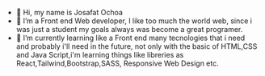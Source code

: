 - 👋 Hi, my name is Josafat Ochoa
- 👀 I’m a Front end Web developer, I like too much the world web, since i was just a student my goals always was become a great programer.
- 🌱 I’m currently learning like a Front end many tecnologies that i need and probably i'll need in the future, not only with the basic of HTML,CSS and Java Script,i'm learning things like libreries as React,Tailwind,Bootstrap,SASS, Responsive Web Design etc.



<!---
JosafatOchoa/JosafatOchoa is a ✨ special ✨ repository because its `README.md` (this file) appears on your GitHub profile.
You can click the Preview link to take a look at your changes.
--->
